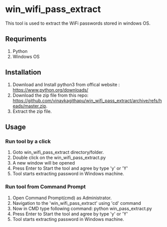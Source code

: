# win_wifi_pass_extract
This tool is used to extract the WiFi passwords stored in windows OS.

## Requriments
1. Python 
2. Windows OS

## Installation
1. Download and Install python3 from offical website : https://www.python.org/downloads/
2. Download the zip file from this repo: https://github.com/vinaykagithapu/win_wifi_pass_extract/archive/refs/heads/master.zip.
3. Extract the zip file.

## Usage
### Run tool by a click
1. Goto win_wifi_pass_extract directory/folder.
2. Double click on the win_wifi_pass_extract.py
3. A new window will be opened
4. Press Enter to Start the tool and agree by type 'y' or 'Y'
5. Tool starts extracting password in Windows machine.

### Run tool from Command Prompt
1. Open Command Prompt(cmd) as Administrator. 
2. Navigation to the 'win_wifi_pass_extract' using 'cd' command
3. Now in CMD type following command: python win_pass_extract.py
4. Press Enter to Start the tool and agree by type 'y' or 'Y'
5. Tool starts extracting password in Windows machine.
